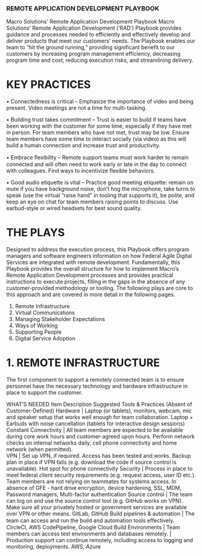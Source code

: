 ### REMOTE APPLICATION DEVELOPMENT PLAYBOOK
Macro Solutions' Remote Application Development Playbook
Macro Solutions’ Remote Application Development (‘RAD’) Playbook provides guidance and processes needed to efficiently and effectively develop and deliver products that meet our customers’ needs. The Playbook enables our team to “hit the ground running,” providing significant benefit to our customers by increasing program management efficiency, decreasing program time and cost, reducing execution risks, and streamlining delivery.

# KEY PRACTICES

•	Connectedness is critical – Emphasize the importance of video and being present.  Video meetings are not a time for multi-tasking.

•	Building trust takes commitment – Trust is easier to build if teams have been working with the customer for some time, especially if they have met in person. For team members who have not met, trust may be low. Ensure team members have some time to interact socially (via video) as this will build a human connection and increase trust and productivity.

•	Embrace ﬂexibility – Remote support teams must work harder to remain connected and will often need to work early or late in the day to connect with colleagues. Find ways to incentivize flexible behaviors.

•	Good audio etiquette is vital – Practice good meeting etiquette: remain on mute if you have background noise, don’t hog the microphone, take turns to speak (use the virtual “raise hand” in tooling that supports it), be polite, and keep an eye on chat for team members raising points to discuss.  Use earbud-style or wired headsets for best sound quality.

# THE PLAYS

Designed to address the execution process, this Playbook offers program managers and software engineers information on how Federal Agile Digital Services are integrated with remote development. Fundamentally, this Playbook provides the overall structure for how to implement Macro’s Remote Application Development processes and provides practical instructions to execute projects, filling in the gaps in the absence of any customer-provided methodology or tooling. The following plays are core to this approach and are covered in more detail in the following pages.

1.	Remote Infrastructure
2.	Virtual Communications
3.	Managing Stakeholder Expectations
4.	Ways of Working
5.	Supporting People
6.	Digital Service Adoption


# 1. REMOTE INFRASTRUCTURE
The first component to support a remotely connected team is to ensure personnel have the necessary technology and hardware infrastructure in place to support the customer.

WHAT’S NEEDED
Item	Description	Suggested Tools & Practices (Absent of Customer-Defined)
Hardware	|	Laptop (or tablets), monitors, webcam, mic and speaker setup that works well enough for team collaboration.	Laptop + Earbuds with noise cancellation (tablets for interactive design sessions)
Constant Connectivity	|	All team members are expected to be available during core work hours and customer-agreed upon hours. Perform network checks on internal networks daily, cell phone connectivity and home network (when permitted). 	
VPN	|	Set up VPN, if required. Access has been tested and works. Backup plan in place if VPN fails (e.g. download the code if source control is unavailable).	Hot spot for phone connectivity
Security	|	Process in place to meet federal client security requirements (e.g. request access, user ID etc.). Team members are not relying on teammates for systems access.	In absence of GFE - hard drive encryption, device hardening, SSL, MDM, Password managers, Multi-factor authentication
Source control	|	The team can log on and use the source control tool (e.g. GitHub works on VPN). Make sure all your privately hosted or government services are available over VPN or other means.	GitLab, GitHub
Build pipelines & automation	|	The team can access and run the build and automation tools eﬀectively.	CircleCI, AWS CodePipeline, Google Cloud Build
Environments	|	Team members can access test environments and databases remotely.
|	Production support can continue remotely, including access to logging and monitoring, deployments.	AWS, Azure
